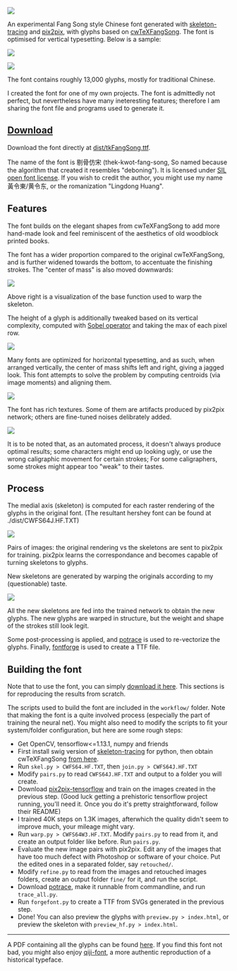 ![](screenshots/001.png)

An experimental Fang Song style Chinese font generated with [skeleton-tracing](https://github.com/LingDong-/skeleton-tracing) and [pix2pix](https://github.com/affinelayer/pix2pix-tensorflow), with glyphs based on [cwTeXFangSong](https://github.com/l10n-tw/cwtex-q-fonts). The font is optimised for vertical typesetting. Below is a sample:


![](screenshots/002.png)

![](screenshots/008.png)

The font contains roughly 13,000 glyphs, mostly for traditional Chinese.

I created the font for one of my own projects. The font is admittedly not perfect, but nevertheless have many ineteresting features; therefore I am sharing the font file and programs used to generate it.

## [Download](dist/tkFangSong.ttf)

Download the font directly at [dist/tkFangSong.ttf](dist/tkFangSong.ttf). 

The name of the font is 剔骨仿宋 (thek-kwot-fang-song, So named because the algorithm that created it resembles "deboning"). It is licensed under [SIL open font license](LICENSE). If you wish to credit the author, you might use my name 黃令東/黄令东, or the romanization "Lingdong Huang".

## Features

The font builds on the elegant shapes from cwTeXFangSong to add more hand-made look and feel reminiscent of the aesthetics of old woodblock printed books.

The font has a wider proportion compared to the original cwTeXFangSong, and is further widened towards the bottom, to accentuate the finishing strokes. The "center of mass" is also moved downwards:

![](screenshots/003.png)

Above right is a visualization of the base function used to warp the skeleton.

The height of a glyph is additionally tweaked based on its vertical complexity, computed with [Sobel operator](https://en.wikipedia.org/wiki/Sobel_operator) and taking the max of each pixel row.


![](screenshots/004.png)


Many fonts are optimized for horizontal typesetting, and as such, when arranged vertically, the center of mass shifts left and right, giving a jagged look. This font attempts to solve the problem by computing centroids (via image moments) and aligning them.

![](screenshots/009.png)

The font has rich textures. Some of them are artifacts produced by pix2pix network; others are fine-tuned noises delibrately added.

![](screenshots/005.png)

It is to be noted that, as an automated process, it doesn't always produce optimal results; some characters might end up looking ugly, or use the wrong caligraphic movement for certain strokes; For some caligraphers, some strokes might appear too "weak" to their tastes.

## Process

The medial axis (skeleton) is computed for each raster rendering of the glyphs in the original font. (The resultant hershey font can be found at ./dist/CWFS64J.HF.TXT)


![](screenshots/006.png)

Pairs of images: the original rendering vs the skeletons are sent to pix2pix for training. pix2pix learns the correspondance and becomes capable of turning skeletons to glyphs.


New skeletons are generated by warping the originals according to my (questionable) taste.

![](screenshots/007.png)

All the new skeletons are fed into the trained network to obtain the new glyphs. The new glyphs are warped in structure, but the weight and shape of the strokes still look legit.

Some post-processing is applied, and [potrace](http://potrace.sourceforge.net/) is used to re-vectorize the glyphs. Finally, [fontforge](https://fontforge.org/en-US/) is used to create a TTF file.



## Building the font

Note that to use the font, you can simply [download it here](dist/tkFangSong.ttf). This sections is for reproducing the results from scratch.

The scripts used to build the font are included in the `workflow/` folder. Note that making the font is a quite involved process (especially the part of training the neural net). You might also need to modify the scripts to fit your system/folder configuration, but here are some rough steps:

- Get OpenCV, tensorflow<=1.13.1, numpy and friends
- First install swig version of [skeleton-tracing](https://github.com/LingDong-/skeleton-tracing) for python, then obtain cwTeXFangSong [from here](https://github.com/l10n-tw/cwtex-q-fonts-TTFs).
- Run `skel.py > CWFS64.HF.TXT`, then `join.py > CWFS64J.HF.TXT`
- Modify `pairs.py` to read `CWFS64J.HF.TXT` and output to a folder you will create.
- Download [pix2pix-tensorflow](https://github.com/affinelayer/pix2pix-tensorflow) and train on the images created in the previous step. (Good luck getting a prehistoric tensorflow project running, you'll need it. Once you do it's pretty straightforward, follow their README)
- I trained 40K steps on 1.3K images, afterwhich the quality didn't seem to improve much, your mileage might vary.
- Run `warp.py > CWFS64W3.HF.TXT`. Modify `pairs.py` to read from it, and create an output folder like before. Run `pairs.py`.
- Evaluate the new image pairs with pix2pix. Edit any of the images that have too much defect with Photoshop or software of your choice. Put the edited ones in a separated folder, say `retouched/`.
- Modify `refine.py` to read from the images and retouched images folders, create an output folder `fine/` for it, and run the script.
- Download [potrace](http://potrace.sourceforge.net/), make it runnable from commandline, and run `trace_all.py`.
- Run `forgefont.py` to create a TTF from SVGs generated in the previous step.
- Done! You can also preview the glyphs with `preview.py > index.html`, or preview the skeleton with `preview_hf.py > index.html`.

---

A PDF containing all the glyphs can be found [here](dist/catalog.pdf). If you find this font not bad, you might also enjoy [qiji-font](https://github.com/LingDong-/qiji-font), a more authentic reproduction of a historical typeface.